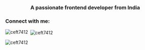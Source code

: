 <h3 align="center">A passionate frontend developer from India</h3>

<h3 align="left">Connect with me:</h3>
<p align="left">
</p>

<p><img align="left" src="https://github-readme-stats.vercel.app/api/top-langs?username=ceft7412&show_icons=true&locale=en&layout=compact" alt="ceft7412" /></p>

<p>&nbsp;<img align="center" src="https://github-readme-stats.vercel.app/api?username=ceft7412&show_icons=true&locale=en" alt="ceft7412" /></p>

<p><img align="center" src="https://github-readme-streak-stats.herokuapp.com/?user=ceft7412&" alt="ceft7412" /></p>

